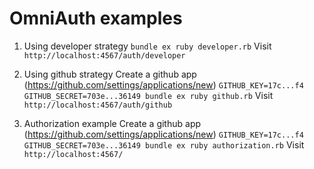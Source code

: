 # OmniAuth examples

1. Using developer strategy
   `bundle ex ruby developer.rb`
   Visit `http://localhost:4567/auth/developer`

2. Using github strategy
   Create a github app (https://github.com/settings/applications/new)
   `GITHUB_KEY=17c...f4 GITHUB_SECRET=703e...36149 bundle ex ruby github.rb`
   Visit `http://localhost:4567/auth/github`

3. Authorization example
   Create a github app (https://github.com/settings/applications/new)
   `GITHUB_KEY=17c...f4 GITHUB_SECRET=703e...36149 bundle ex ruby authorization.rb`
   Visit `http://localhost:4567/`

